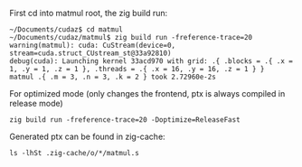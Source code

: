
First cd into matmul root, the zig build run:

```
~/Documents/cudaz$ cd matmul
~/Documents/cudaz/matmul$ zig build run -freference-trace=20
warning(matmul): cuda: CuStream(device=0, stream=cuda.struct_CUstream_st@33a92810)
debug(cuda): Launching kernel 33acd970 with grid: .{ .blocks = .{ .x = 1, .y = 1, .z = 1 }, .threads = .{ .x = 16, .y = 16, .z = 1 } }
matmul .{ .m = 3, .n = 3, .k = 2 } took 2.72960e-2s
```

For optimized mode (only changes the frontend, ptx is always compiled in release mode)

```
zig build run -freference-trace=20 -Doptimize=ReleaseFast
```

Generated ptx can be found in zig-cache:

```
ls -lhSt .zig-cache/o/*/matmul.s
```

